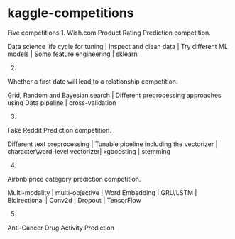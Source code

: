 # kaggle-competitions
Five competitions
1.
Wish.com Product Rating Prediction competition. 

Data science life cycle for tuning | Inspect and clean data | Try different ML models | Some feature engineering | sklearn

2.
Whether a first date will lead to a relationship competition. 

Grid, Random and Bayesian search | Different preprocessing approaches using Data pipeline | cross-validation

3.
Fake Reddit Prediction competition. 

Different text preprocessing | Tunable pipeline including the vectorizer | character\word-level vectorizer| xgboosting | stemming

4.
Airbnb price category prediction competition. 

Multi-modality | multi-objective | Word Embedding | GRU/LSTM | Bidirectional | Conv2d | Dropout | TensorFlow

5.
Anti-Cancer Drug Activity Prediction
 
